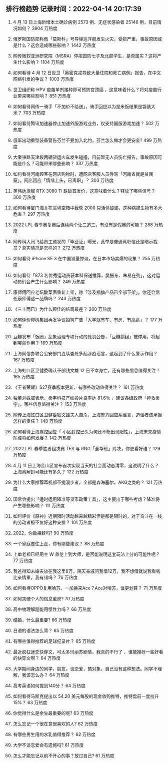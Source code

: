 
## 排行榜趋势 记录时间：2022-04-14 20:17:39
  
  1. 4 月 13 日上海新增本土确诊病例 2573 例、无症状感染者 25146 例，目前情况如何？ 3904 万热度
    
  2. 俄罗斯国防部称俄「莫斯科」号导弹巡洋舰发生火灾，受损严重，事故原因或是什么？这会造成哪些影响？ 1442 万热度
    
  3. 网传微软亚洲研究院（MSRA）停招国防七子及北邮学生，是否属实？这将产生什么影响？ 1104 万热度
    
  4. 如何看待 4 月 12 日世卫「奥密克戎导致大量住院和死亡病例」报告，在中文网络引发的争议？ 1003 万热度
    
  5. 世卫组织称 HPV 疫苗单剂接种即可预防宫颈癌 ，这意味着什么？将对疫苗行业带来哪些影响？ 851 万热度
    
  6. 如何看待网传一骑手「不加价不给送」，骑手回应以为是米饭结果是袋装大米？ 703 万热度
    
  7. 如何看待腾讯加速器停止加速外服游戏业务，仅支持国服游戏加速？ 502 万热度
    
  8. 俄军出动重型装备警告芬兰不要加入北约，芬兰怎么做才会更安全? 499 万热度
    
  9. 大秦铁路天津段两辆货运火车发生碰撞，目前暂无人员伤亡报告，事故原因可能是什么？可能带来哪些影响？ 337 万热度
    
  10. 如何看待河南顾客在网店购物时，遭网店客服人员辱骂「河南省就是贫民窟」，网店回应「情绪上头，已离职」？ 303 万热度
    
  11. 英伟达旗舰 RTX 3080 Ti 跌破首发价，这意味着什么？释放了哪些信号？ 300 万热度
    
  12. 如何看待厦门海关在进境空箱中截获 2000 只活体蟑螂，这种病媒生物有多大危害？ 297 万热度
    
  13. 2022 LPL 春季赛复赛后连续两个让二追三，有没有是假赛的可能？ 288 万热度
    
  14. 网传科大讯飞给员工颁发的「毕业证」曝光，此举是普通离职信还是暗示裁员？真实情况是怎样的？ 272 万热度
    
  15. 如何看待 iPhone SE 3 在中国销量惨淡，在日本市场卖爆的现象？ 255 万热度
    
  16. 如何看待「873 名优秀运动员获本科保送推荐，樊振东、朱易在列」，这对运动员们会产生什么影响？ 249 万热度
    
  17. 康师傅回应老坛酸菜面重新上架，称「涉及插旗产品已全部下架」，你还会信任康师傅这一品牌吗？ 243 万热度
    
  18. 《三十而已》为什么顾佳的结局最差？ 200 万热度
    
  19. 如何评价椰树集团再发争议招聘广告「入学就有车、有房、有高薪」？ 177 万热度
    
  20. 豆瓣发布「饭圈」乱象治理专项行动的处罚公告，「豆瓣鹅组」被停用，将起到哪些作用？ 169 万热度
    
  21. 上海网信办联合公安部门连续查处多起涉疫谣言，这起到了什么警示作用？ 167 万热度
    
  22. 上海虹口区卫健委确认干部钱文雄 12 日不幸身亡，还有哪些信息值得关注？ 165 万热度
    
  23. 《王者荣耀》S27赛季版本更新，有哪些改动值得关注？ 161 万热度
    
  24. 独董刘姝威表示，柔宇科技产线投片良率达 81.6％ ，建议各级政府「拯救柔宇」，哪些信息值得关注？ 153 万热度
    
  25. 网传上海虹口区卫健委钱文雄夫人自杀，上海警方回应系谣言，造谣者该承担怎样的责任？ 148 万热度
    
  26. 如何看待上海疾控回应「 小区封控已久为何还不断出现阳性」，上海未来疫情防控将如何发展？ 142 万热度
    
  27. 2022 LPL 春季胜者组决赛 TES 与 RNG「全华班」对决，你更看好谁？ 129 万热度
    
  28. 4 月 11 日上海金山区宣布首次实现当天的社会面动态清零，这说明了什么？上海离解封可能还有多久？ 122 万热度
    
  29. 为什么大家推荐耳机都不提漫步者，全都是森海塞尔，AKG之类的？ 121 万热度
    
  30. 国常会提出「适时运用降准等货币政策工具」，这主要出于哪些考虑？降准将产生哪些影响？ 111 万热度
    
  31. 如何评价《原神》近期限时活动越来越精彩但是都是限时的，对于奋斗在一线的劳动者极不友好这种安排？ 101 万热度
    
  32. 2022，你敢裸辞吗? 90 万热度
    
  33. 一个家庭要往上走，你有哪些建议？ 88 万热度
    
  34. 上单老祖已经用主 W 盖伦上到大师，是否能说明这套玩法上分的可能性呢？ 77 万热度
    
  35. 我爸得知未婚夫放在我这里8万，隔天亲戚问我借12万，我不想借就说我看钱比亲情重，我有错吗？ 76 万热度
    
  36. 如何看待OPPO复用哈苏、一加换来Ace？Ace对哈苏，谁更划算？ 71 万热度
    
  37. 如何突破个人的信息茧房? 70 万热度
    
  38. 高中物理解题能用惯性力吗？ 66 万热度
    
  39. 结婚，什么最重要? 66 万热度
    
  40. 日语的语法怎么背？ 65 万热度
    
  41. 有哪些值得推荐的足球纪录片？ 65 万热度
    
  42. 最近疯狂迷恋快穿文，可太多玛丽苏剧情，我真的不行了 ，谁能推荐一些好看的快穿文啊？ 64 万热度
    
  43. 大学期间身边的同学，朋友，谈恋爱，搞对象，自己没有这种想法。同学不理解，我该怎么办？ 64 万热度
    
  44. 高考英语如何提到140分？ 64 万热度
    
  45. 如何看待马斯克提出以 54.20 美元每股的现金收购推特，推特盘前一度拉升 15%？ 63 万热度
    
  46. 你觉得什么是余生最重要的呢? 63 万热度
    
  47. 怎么忘记一个很在意很喜欢的人? 62 万热度
    
  48. 有哪些男生用的水乳值得推荐？ 62 万热度
    
  49. 大学不谈恋爱会有遗憾吗? 61 万热度
    
  50. 怎么才能忘记以前不开心的事？放过自己? 61 万热度
    
